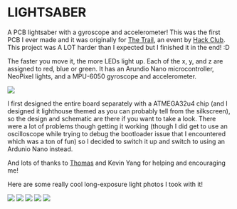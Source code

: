 # LIGHTSABER

A PCB lightsaber with a gyroscope and accelerometer! This was the first PCB I ever made and it was originally for [The Trail](https://github.com/hackclub/the-trail), an event by [Hack Club](https://github.com/hackclub). This project was A LOT harder than I expected but I finished it in the end! :D

The faster you move it, the more LEDs light up. Each of the x, y, and z are assigned to red, blue or green. It has an Arundio Nano microcontroller, NeoPixel lights, and a MPU-6050 gyroscope and accelerometer.

![](https://github.com/themagicfrog/lightsaber/blob/main/pcbphotos/pcbphoto2.JPG )

I first designed the entire board separately with a ATMEGA32u4 chip (and I designed it lighthouse themed as you can probably tell from the silkscreen), so the design and schematic are there if you want to take a look. There were a lot of problems though getting it working (though I did get to use an oscilloscope while trying to debug the bootloader issue that I encountered which was a ton of fun) so I decided to switch it up and switch to using an Ardunio Nano instead.

And lots of thanks to [Thomas](https://github.com/serenityUX) and Kevin Yang for helping and encouraging me!

Here are some really cool long-exposure light photos I took with it!

![](https://github.com/themagicfrog/lightsaber/blob/main/demophotos/demophoto1.JPG)
![](https://github.com/themagicfrog/lightsaber/blob/main/demophotos/demophoto2.JPG)
![](https://github.com/themagicfrog/lightsaber/blob/main/demophotos/demophoto3.JPG)
![](https://github.com/themagicfrog/lightsaber/blob/main/demophotos/demophoto4.JPG)
![](https://github.com/themagicfrog/lightsaber/blob/main/demophotos/demophoto5.JPG)
